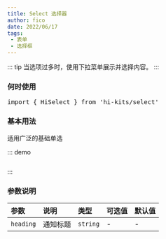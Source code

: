 ```yaml
---
title: Select 选择器
author: fico
date: 2022/06/17
tags:
 - 表单
 - 选择框
---
```

::: tip
当选项过多时，使用下拉菜单展示并选择内容。
:::
### 何时使用
<pre class="language-ts">
import { HiSelect } from 'hi-kits/select'
</pre>

### 基本用法

适用广泛的基础单选

::: demo
```html
```
:::

### 参数说明

|参数|说明|类型|可选值|默认值
|:--|:--|:--|:-----|:---
| `heading`| 通知标题 |  `string` | - | -
